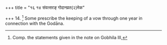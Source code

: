 +++
title = "१६ १४ संवत्सरङ् गोदानव्रत(२)मेक"

+++
14. [^7]  Some prescribe the keeping of a vow through one year in connection with the Godāna.


[^7]:  Comp. the statements given in the note on Gobhila III,
